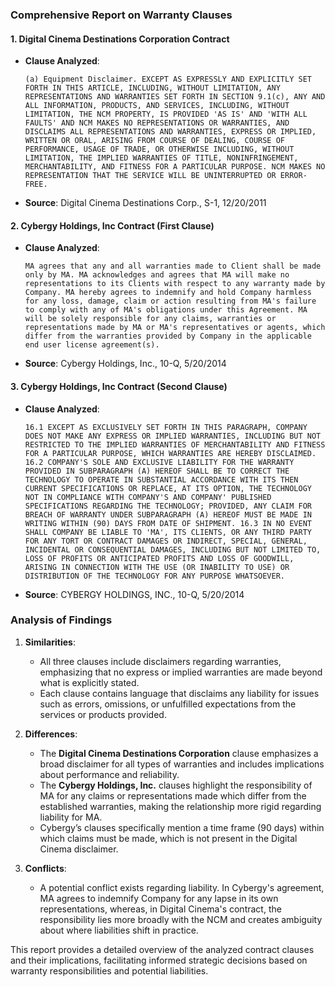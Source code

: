 ### Comprehensive Report on Warranty Clauses
 
#### 1. Digital Cinema Destinations Corporation Contract
- **Clause Analyzed**:
  ```
  (a) Equipment Disclaimer. EXCEPT AS EXPRESSLY AND EXPLICITLY SET FORTH IN THIS ARTICLE, INCLUDING, WITHOUT LIMITATION, ANY REPRESENTATIONS AND WARRANTIES SET FORTH IN SECTION 9.1(c), ANY AND ALL INFORMATION, PRODUCTS, AND SERVICES, INCLUDING, WITHOUT LIMITATION, THE NCM PROPERTY, IS PROVIDED 'AS IS' AND 'WITH ALL FAULTS' AND NCM MAKES NO REPRESENTATIONS OR WARRANTIES, AND DISCLAIMS ALL REPRESENTATIONS AND WARRANTIES, EXPRESS OR IMPLIED, WRITTEN OR ORAL, ARISING FROM COURSE OF DEALING, COURSE OF PERFORMANCE, USAGE OF TRADE, OR OTHERWISE INCLUDING, WITHOUT LIMITATION, THE IMPLIED WARRANTIES OF TITLE, NONINFRINGEMENT, MERCHANTABILITY, AND FITNESS FOR A PARTICULAR PURPOSE. NCM MAKES NO REPRESENTATION THAT THE SERVICE WILL BE UNINTERRUPTED OR ERROR-FREE.
  ```
- **Source**: Digital Cinema Destinations Corp., S-1, 12/20/2011

#### 2. Cybergy Holdings, Inc Contract (First Clause)
- **Clause Analyzed**:
  ```
  MA agrees that any and all warranties made to Client shall be made only by MA. MA acknowledges and agrees that MA will make no representations to its Clients with respect to any warranty made by Company. MA hereby agrees to indemnify and hold Company harmless for any loss, damage, claim or action resulting from MA's failure to comply with any of MA's obligations under this Agreement. MA will be solely responsible for any claims, warranties or representations made by MA or MA's representatives or agents, which differ from the warranties provided by Company in the applicable end user license agreement(s).
  ```
- **Source**: Cybergy Holdings, Inc., 10-Q, 5/20/2014

#### 3. Cybergy Holdings, Inc Contract (Second Clause)
- **Clause Analyzed**:
  ```
  16.1 EXCEPT AS EXCLUSIVELY SET FORTH IN THIS PARAGRAPH, COMPANY DOES NOT MAKE ANY EXPRESS OR IMPLIED WARRANTIES, INCLUDING BUT NOT RESTRICTED TO THE IMPLIED WARRANTIES OF MERCHANTABILITY AND FITNESS FOR A PARTICULAR PURPOSE, WHICH WARRANTIES ARE HEREBY DISCLAIMED. 16.2 COMPANY'S SOLE AND EXCLUSIVE LIABILITY FOR THE WARRANTY PROVIDED IN SUBPARAGRAPH (A) HEREOF SHALL BE TO CORRECT THE TECHNOLOGY TO OPERATE IN SUBSTANTIAL ACCORDANCE WITH ITS THEN CURRENT SPECIFICATIONS OR REPLACE, AT ITS OPTION, THE TECHNOLOGY NOT IN COMPLIANCE WITH COMPANY'S AND COMPANY' PUBLISHED SPECIFICATIONS REGARDING THE TECHNOLOGY; PROVIDED, ANY CLAIM FOR BREACH OF WARRANTY UNDER SUBPARAGRAPH (A) HEREOF MUST BE MADE IN WRITING WITHIN (90) DAYS FROM DATE OF SHIPMENT. 16.3 IN NO EVENT SHALL COMPANY BE LIABLE TO 'MA', ITS CLIENTS, OR ANY THIRD PARTY FOR ANY TORT OR CONTRACT DAMAGES OR INDIRECT, SPECIAL, GENERAL, INCIDENTAL OR CONSEQUENTIAL DAMAGES, INCLUDING BUT NOT LIMITED TO, LOSS OF PROFITS OR ANTICIPATED PROFITS AND LOSS OF GOODWILL, ARISING IN CONNECTION WITH THE USE (OR INABILITY TO USE) OR DISTRIBUTION OF THE TECHNOLOGY FOR ANY PURPOSE WHATSOEVER.
  ```
- **Source**: CYBERGY HOLDINGS, INC., 10-Q, 5/20/2014

### Analysis of Findings

1. **Similarities**:
   - All three clauses include disclaimers regarding warranties, emphasizing that no express or implied warranties are made beyond what is explicitly stated.
   - Each clause contains language that disclaims any liability for issues such as errors, omissions, or unfulfilled expectations from the services or products provided.

2. **Differences**:
   - The **Digital Cinema Destinations Corporation** clause emphasizes a broad disclaimer for all types of warranties and includes implications about performance and reliability.
   - The **Cybergy Holdings, Inc.** clauses highlight the responsibility of MA for any claims or representations made which differ from the established warranties, making the relationship more rigid regarding liability for MA.
   - Cybergy’s clauses specifically mention a time frame (90 days) within which claims must be made, which is not present in the Digital Cinema disclaimer.

3. **Conflicts**:
   - A potential conflict exists regarding liability. In Cybergy's agreement, MA agrees to indemnify Company for any lapse in its own representations, whereas, in Digital Cinema's contract, the responsibility lies more broadly with the NCM and creates ambiguity about where liabilities shift in practice.

This report provides a detailed overview of the analyzed contract clauses and their implications, facilitating informed strategic decisions based on warranty responsibilities and potential liabilities.
```